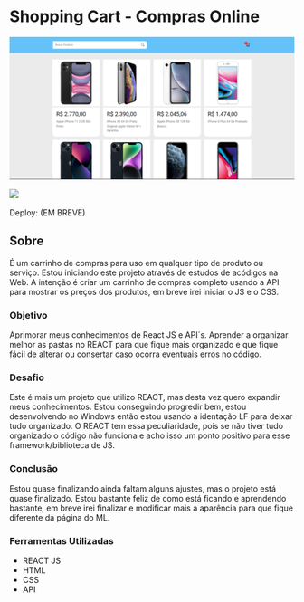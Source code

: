 # Shopping Cart - Compras Online

![](./assets/img/tela1.png)

![](./assets/img/tela2.gif)

Deploy: (EM BREVE)

## Sobre

É um carrinho de compras para uso em qualquer tipo de produto ou serviço. Estou iniciando este projeto através de estudos de acódigos na Web. A intenção é criar um carrinho de compras completo usando a API para mostrar os preços dos produtos, em breve irei iniciar o JS e o CSS.

### Objetivo

Aprimorar meus conhecimentos de React JS e API´s. Aprender a organizar melhor as pastas no REACT para que fique mais organizado e que fique fácil de alterar ou consertar caso ocorra eventuais erros no código.

### Desafio

Este é mais um projeto que utilizo REACT, mas desta vez quero expandir meus conhecimentos. Estou conseguindo progredir bem, estou desenvolvendo no Windows então estou usando a identação LF para deixar tudo organizado. O REACT tem essa peculiaridade, pois se não tiver tudo organizado o código não funciona e acho isso um ponto positivo para esse framework/biblioteca de JS.

### Conclusão

Estou quase finalizando ainda faltam alguns ajustes, mas o projeto está quase finalizado. Estou bastante feliz de como está ficando e aprendendo bastante, em breve irei finalizar e modificar mais a aparência para que fique diferente da página do ML.

### Ferramentas Utilizadas

- REACT JS
- HTML
- CSS
- API